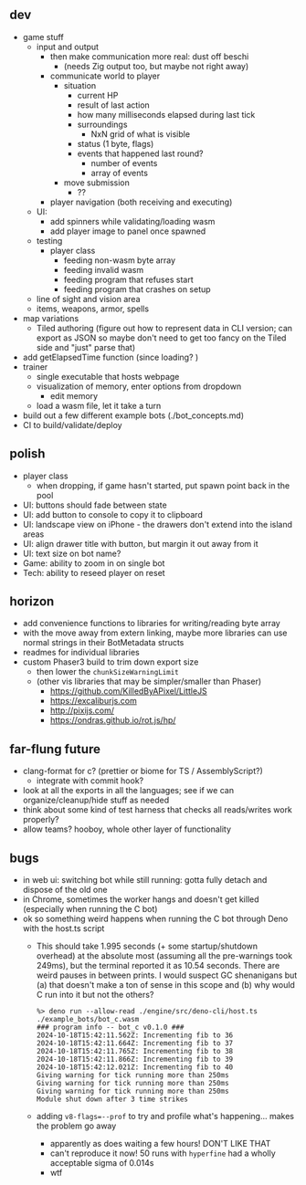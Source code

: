 ## dev
* game stuff
  * input and output
    * then make communication more real: dust off beschi
      * (needs Zig output too, but maybe not right away)
    * communicate world to player
      * situation
        * current HP
        * result of last action
        * how many milliseconds elapsed during last tick
        * surroundings
          * NxN grid of what is visible
        * status (1 byte, flags)
        * events that happened last round?
          * number of events
          * array of events
      * move submission
        * ??
    * player navigation (both receiving and executing)
  * UI: 
    * add spinners while validating/loading wasm
    * add player image to panel once spawned
  * testing
    * player class
      * feeding non-wasm byte array
      * feeding invalid wasm
      * feeding program that refuses start
      * feeding program that crashes on setup
  * line of sight and vision area
  * items, weapons, armor, spells
* map variations
    * Tiled authoring (figure out how to represent data in CLI version; can export as JSON so maybe don't need to get too fancy on the Tiled side and "just" parse that)
* add getElapsedTime function (since loading? )
* trainer
  * single executable that hosts webpage
  * visualization of memory, enter options from dropdown
    * edit memory
  * load a wasm file, let it take a turn
* build out a few different example bots (./bot_concepts.md)
* CI to build/validate/deploy

## polish
* player class
    * when dropping, if game hasn't started, put spawn point back in the pool
* UI: buttons should fade between state
* UI: add button to console to copy it to clipboard
* UI: landscape view on iPhone - the drawers don't extend into the island areas
* UI: align drawer title with button, but margin it out away from it
* UI: text size on bot name? 
* Game: ability to zoom in on single bot
* Tech: ability to reseed player on reset

## horizon
* add convenience functions to libraries for writing/reading byte array
* with the move away from extern linking, maybe more libraries can use normal strings in their BotMetadata structs
* readmes for individual libraries
* custom Phaser3 build to trim down export size
  * then lower the `chunkSizeWarningLimit`
  * (other vis libraries that may be simpler/smaller than Phaser)
    - https://github.com/KilledByAPixel/LittleJS
    - https://excaliburjs.com
    - http://pixijs.com/
    - https://ondras.github.io/rot.js/hp/

## far-flung future
* clang-format for c? (prettier or biome for TS / AssemblyScript?)
  * integrate with commit hook?
* look at all the exports in all the languages; see if we can organize/cleanup/hide stuff as needed
* think about some kind of test harness that checks all reads/writes work properly? 
* allow teams? hooboy, whole other layer of functionality

## bugs
* in web ui: switching bot while still running: gotta fully detach and dispose of the old one
* in Chrome, sometimes the worker hangs and doesn't get killed (especially when running the C bot)
* ok so something weird happens when running the C bot through Deno with the host.ts script
    * This should take 1.995 seconds (+ some startup/shutdown overhead) at the absolute most (assuming all the pre-warnings took 249ms), but the terminal reported it as 10.54 seconds. There are weird pauses in between prints. I would suspect GC shenanigans but (a) that doesn't make a ton of sense in this scope and (b) why would C run into it but not the others? 

        ```
        %> deno run --allow-read ./engine/src/deno-cli/host.ts ./example_bots/bot_c.wasm
        ### program info -- bot_c v0.1.0 ###
        2024-10-18T15:42:11.562Z: Incrementing fib to 36
        2024-10-18T15:42:11.664Z: Incrementing fib to 37
        2024-10-18T15:42:11.765Z: Incrementing fib to 38
        2024-10-18T15:42:11.866Z: Incrementing fib to 39
        2024-10-18T15:42:12.021Z: Incrementing fib to 40
        Giving warning for tick running more than 250ms
        Giving warning for tick running more than 250ms
        Giving warning for tick running more than 250ms
        Module shut down after 3 time strikes
        ```

    * adding `v8-flags=--prof` to try and profile what's happening... makes the problem go away
      * apparently as does waiting a few hours! DON'T LIKE THAT
      * can't reproduce it now! 50 runs with `hyperfine` had a wholly acceptable sigma of 0.014s
      * wtf

